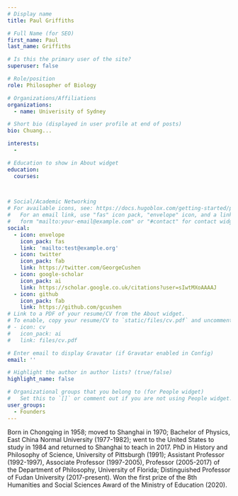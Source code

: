 ```yaml
---
# Display name
title: Paul Griffiths

# Full Name (for SEO)
first_name: Paul
last_name: Griffiths

# Is this the primary user of the site?
superuser: false

# Role/position
role: Philosopher of Biology

# Organizations/Affiliations
organizations:
  - name: Univerisity of Sydney

# Short bio (displayed in user profile at end of posts)
bio: Chuang...

interests:
  - 

# Education to show in About widget
education:
  courses:
    


# Social/Academic Networking
# For available icons, see: https://docs.hugoblox.com/getting-started/page-builder/#icons
#   For an email link, use "fas" icon pack, "envelope" icon, and a link in the
#   form "mailto:your-email@example.com" or "#contact" for contact widget.
social:
  - icon: envelope
    icon_pack: fas
    link: 'mailto:test@example.org'
  - icon: twitter
    icon_pack: fab
    link: https://twitter.com/GeorgeCushen
  - icon: google-scholar
    icon_pack: ai
    link: https://scholar.google.co.uk/citations?user=sIwtMXoAAAAJ
  - icon: github
    icon_pack: fab
    link: https://github.com/gcushen
# Link to a PDF of your resume/CV from the About widget.
# To enable, copy your resume/CV to `static/files/cv.pdf` and uncomment the lines below.
# - icon: cv
#   icon_pack: ai
#   link: files/cv.pdf

# Enter email to display Gravatar (if Gravatar enabled in Config)
email: ''

# Highlight the author in author lists? (true/false)
highlight_name: false

# Organizational groups that you belong to (for People widget)
#   Set this to `[]` or comment out if you are not using People widget.
user_groups:
  - Founders
---
```

Born in Chongqing in 1958; moved to Shanghai in 1970; Bachelor of Physics, East China Normal University (1977-1982); went to the United States to study in 1984 and returned to Shanghai to teach in 2017. PhD in History and Philosophy of Science, University of Pittsburgh (1991); Assistant Professor (1992-1997), Associate Professor (1997-2005), Professor (2005-2017) of the Department of Philosophy, University of Florida; Distinguished Professor of Fudan University (2017-present). Won the first prize of the 8th Humanities and Social Sciences Award of the Ministry of Education (2020).